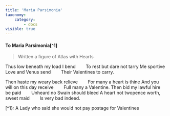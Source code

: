 ```yaml
---
title: 'Maria Parsimonia'
taxonomy:
    category:
        - docs
visible: true
---
```


#### To Maria Parsimonia[^1]

> Written a figure of Atlas with Hearts

Thus low beneath my load I bend
&emsp;&emsp;To rest but dare not tarry
Me sportive Love and Venus send
&emsp;&emsp;Their Valentines to carry.
	
Then haste my weary back relieve
&emsp;&emsp;For many a heart is thine
And you will on this day receive
&emsp;&emsp;Full many a Valentine.
Then bid my lawful hire be paid
&emsp;&emsp;Unheard no Swain should bleed
A heart not twopence worth, sweet maid
&emsp;&emsp;Is very bad indeed.
	
[^1}: A Lady who said she would not pay postage for Valentines